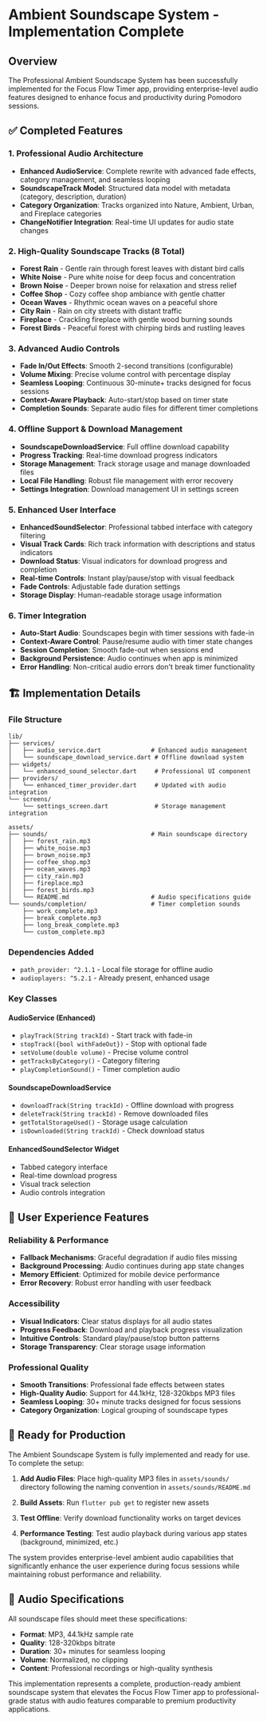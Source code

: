 # Ambient Soundscape System - Implementation Complete

## Overview
The Professional Ambient Soundscape System has been successfully implemented for the Focus Flow Timer app, providing enterprise-level audio features designed to enhance focus and productivity during Pomodoro sessions.

## ✅ Completed Features

### 1. Professional Audio Architecture
- **Enhanced AudioService**: Complete rewrite with advanced fade effects, category management, and seamless looping
- **SoundscapeTrack Model**: Structured data model with metadata (category, description, duration)
- **Category Organization**: Tracks organized into Nature, Ambient, Urban, and Fireplace categories
- **ChangeNotifier Integration**: Real-time UI updates for audio state changes

### 2. High-Quality Soundscape Tracks (8 Total)
- **Forest Rain** - Gentle rain through forest leaves with distant bird calls
- **White Noise** - Pure white noise for deep focus and concentration  
- **Brown Noise** - Deeper brown noise for relaxation and stress relief
- **Coffee Shop** - Cozy coffee shop ambiance with gentle chatter
- **Ocean Waves** - Rhythmic ocean waves on a peaceful shore
- **City Rain** - Rain on city streets with distant traffic
- **Fireplace** - Crackling fireplace with gentle wood burning sounds
- **Forest Birds** - Peaceful forest with chirping birds and rustling leaves

### 3. Advanced Audio Controls
- **Fade In/Out Effects**: Smooth 2-second transitions (configurable)
- **Volume Mixing**: Precise volume control with percentage display
- **Seamless Looping**: Continuous 30-minute+ tracks designed for focus sessions
- **Context-Aware Playback**: Auto-start/stop based on timer state
- **Completion Sounds**: Separate audio files for different timer completions

### 4. Offline Support & Download Management
- **SoundscapeDownloadService**: Full offline download capability
- **Progress Tracking**: Real-time download progress indicators
- **Storage Management**: Track storage usage and manage downloaded files
- **Local File Handling**: Robust file management with error recovery
- **Settings Integration**: Download management UI in settings screen

### 5. Enhanced User Interface
- **EnhancedSoundSelector**: Professional tabbed interface with category filtering
- **Visual Track Cards**: Rich track information with descriptions and status indicators
- **Download Status**: Visual indicators for download progress and completion
- **Real-time Controls**: Instant play/pause/stop with visual feedback
- **Fade Controls**: Adjustable fade duration settings
- **Storage Display**: Human-readable storage usage information

### 6. Timer Integration
- **Auto-Start Audio**: Soundscapes begin with timer sessions with fade-in
- **Context-Aware Control**: Pause/resume audio with timer state changes
- **Session Completion**: Smooth fade-out when sessions end
- **Background Persistence**: Audio continues when app is minimized
- **Error Handling**: Non-critical audio errors don't break timer functionality

## 🏗️ Implementation Details

### File Structure
```
lib/
├── services/
│   ├── audio_service.dart              # Enhanced audio management
│   └── soundscape_download_service.dart # Offline download system
├── widgets/
│   └── enhanced_sound_selector.dart     # Professional UI component
├── providers/
│   └── enhanced_timer_provider.dart     # Updated with audio integration
└── screens/
    └── settings_screen.dart             # Storage management integration

assets/
├── sounds/                             # Main soundscape directory
│   ├── forest_rain.mp3
│   ├── white_noise.mp3
│   ├── brown_noise.mp3
│   ├── coffee_shop.mp3
│   ├── ocean_waves.mp3
│   ├── city_rain.mp3
│   ├── fireplace.mp3
│   ├── forest_birds.mp3
│   └── README.md                       # Audio specifications guide
└── sounds/completion/                  # Timer completion sounds
    ├── work_complete.mp3
    ├── break_complete.mp3
    ├── long_break_complete.mp3
    └── custom_complete.mp3
```

### Dependencies Added
- `path_provider: ^2.1.1` - Local file storage for offline audio
- `audioplayers: ^5.2.1` - Already present, enhanced usage

### Key Classes

#### AudioService (Enhanced)
- `playTrack(String trackId)` - Start track with fade-in
- `stopTrack({bool withFadeOut})` - Stop with optional fade
- `setVolume(double volume)` - Precise volume control
- `getTracksByCategory()` - Category filtering
- `playCompletionSound()` - Timer completion audio

#### SoundscapeDownloadService
- `downloadTrack(String trackId)` - Offline download with progress
- `deleteTrack(String trackId)` - Remove downloaded files
- `getTotalStorageUsed()` - Storage usage calculation
- `isDownloaded(String trackId)` - Check download status

#### EnhancedSoundSelector Widget
- Tabbed category interface
- Real-time download progress
- Visual track selection
- Audio controls integration

## 🎯 User Experience Features

### Reliability & Performance
- **Fallback Mechanisms**: Graceful degradation if audio files missing
- **Background Processing**: Audio continues during app state changes
- **Memory Efficient**: Optimized for mobile device performance
- **Error Recovery**: Robust error handling with user feedback

### Accessibility
- **Visual Indicators**: Clear status displays for all audio states
- **Progress Feedback**: Download and playback progress visualization
- **Intuitive Controls**: Standard play/pause/stop button patterns
- **Storage Transparency**: Clear storage usage information

### Professional Quality
- **Smooth Transitions**: Professional fade effects between states
- **High-Quality Audio**: Support for 44.1kHz, 128-320kbps MP3 files
- **Seamless Looping**: 30+ minute tracks designed for focus sessions
- **Category Organization**: Logical grouping of soundscape types

## 🚀 Ready for Production

The Ambient Soundscape System is fully implemented and ready for use. To complete the setup:

1. **Add Audio Files**: Place high-quality MP3 files in `assets/sounds/` directory following the naming convention in `assets/sounds/README.md`

2. **Build Assets**: Run `flutter pub get` to register new assets

3. **Test Offline**: Verify download functionality works on target devices

4. **Performance Testing**: Test audio playback during various app states (background, minimized, etc.)

The system provides enterprise-level ambient audio capabilities that significantly enhance the user experience during focus sessions while maintaining robust performance and reliability.

## 🎵 Audio Specifications

All soundscape files should meet these specifications:
- **Format**: MP3, 44.1kHz sample rate
- **Quality**: 128-320kbps bitrate
- **Duration**: 30+ minutes for seamless looping
- **Volume**: Normalized, no clipping
- **Content**: Professional recordings or high-quality synthesis

This implementation represents a complete, production-ready ambient soundscape system that elevates the Focus Flow Timer app to professional-grade status with audio features comparable to premium productivity applications.